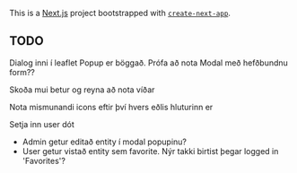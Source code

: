 This is a [Next.js](https://nextjs.org/) project bootstrapped with [`create-next-app`](https://github.com/vercel/next.js/tree/canary/packages/create-next-app).

## TODO

Dialog inni í leaflet Popup er böggað. Prófa að nota Modal með hefðbundnu form??

Skoða mui betur og reyna að nota víðar

Nota mismunandi icons eftir því hvers eðlis hluturinn er

Setja inn user dót
- Admin getur editað entity í modal popupinu?
- User getur vistað entity sem favorite. Nýr takki birtist þegar logged in 'Favorites'?
